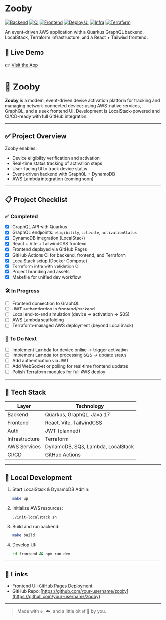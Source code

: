 # Zooby

[![Backend](https://github.com/johnboyce/zooby/actions/workflows/backend.yml/badge.svg)](https://github.com/johnboyce/zooby/actions/workflows/backend.yml)
[![CI](https://github.com/johnboyce/zooby/actions/workflows/ci.yml/badge.svg)](https://github.com/johnboyce/zooby/actions/workflows/ci.yml)
[![Frontend](https://github.com/johnboyce/zooby/actions/workflows/frontend.yml/badge.svg)](https://github.com/johnboyce/zooby/actions/workflows/frontend.yml)
[![Deploy UI](https://github.com/johnboyce/zooby/actions/workflows/deploy-ui.yml/badge.svg)](https://github.com/johnboyce/zooby/actions/workflows/deploy-ui.yml)
[![Infra](https://github.com/johnboyce/zooby/actions/workflows/infra.yml/badge.svg)](https://github.com/johnboyce/zooby/actions/workflows/infra.yml)
[![Terraform](https://github.com/johnboyce/zooby/actions/workflows/terraform.yml/badge.svg)](https://github.com/johnboyce/zooby/actions/workflows/terraform.yml)

An event-driven AWS application with a Quarkus GraphQL backend, LocalStack, Terraform infrastructure, and a React + Tailwind frontend.

## 🚀 Live Demo

👉 [Visit the App](https://johnboyce.github.io/zooby/)

# 🦾 Zooby

**Zooby** is a modern, event-driven device activation platform for tracking and managing network-connected devices using AWS-native services, GraphQL, and a sleek frontend UI. Development is LocalStack-powered and CI/CD-ready with full GitHub integration.

---

## ✅ Project Overview

Zooby enables:
- Device eligibility verification and activation
- Real-time status tracking of activation steps
- User-facing UI to track device status
- Event-driven backend with GraphQL + DynamoDB
- AWS Lambda integration (coming soon)

---

## 📋 Project Checklist

### ✅ Completed

- [x] GraphQL API with Quarkus
- [x] GraphQL endpoints: `eligibility`, `activate`, `activationStatus`
- [x] DynamoDB integration (LocalStack)
- [x] React + Vite + TailwindCSS frontend
- [x] Frontend deployed via GitHub Pages
- [x] GitHub Actions CI for backend, frontend, and Terraform
- [x] LocalStack setup (Docker Compose)
- [x] Terraform infra with validation CI
- [x] Project branding and assets
- [x] Makefile for unified dev workflow

### 🛠️ In Progress

- [ ] Frontend connection to GraphQL
- [ ] JWT authentication in frontend/backend
- [ ] Local end-to-end simulation (device → activation → SQS)
- [ ] AWS Lambda scaffolding
- [ ] Terraform-managed AWS deployment (beyond LocalStack)

### 🧭 To Do Next

- [ ] Implement Lambda for device online → trigger activation
- [ ] Implement Lambda for processing SQS → update status
- [ ] Add authentication via JWT
- [ ] Add WebSocket or polling for real-time frontend updates
- [ ] Polish Terraform modules for full AWS deploy

---

## 🧰 Tech Stack

| Layer        | Technology                         |
|--------------|-------------------------------------|
| Backend      | Quarkus, GraphQL, Java 17          |
| Frontend     | React, Vite, TailwindCSS           |
| Auth         | JWT (planned)                      |
| Infrastructure | Terraform                        |
| AWS Services | DynamoDB, SQS, Lambda, LocalStack  |
| CI/CD        | GitHub Actions                     |

---

## 🧪 Local Development

1. Start LocalStack & DynamoDB Admin:
    ```bash
    make up
    ```

2. Initialize AWS resources:
    ```bash
    ./init-localstack.sh
    ```

3. Build and run backend:
    ```bash
    make build
    ```

4. Develop UI:
    ```bash
    cd frontend && npm run dev
    ```

---

## 🔗 Links

- Frontend UI: [GitHub Pages Deployment](https://your-username.github.io/zooby)
- GitHub Repo: [https://github.com/your-username/zooby](https://github.com/your-username/zooby)

---

> Made with ☕, ☁️, and a little bit of 🔌 by you.
